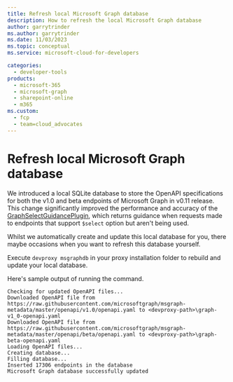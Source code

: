 ```yaml
---
title: Refresh local Microsoft Graph database
description: How to refresh the local Microsoft Graph database
author: garrytrinder
ms.author: garrytrinder
ms.date: 11/03/2023
ms.topic: conceptual
ms.service: microsoft-cloud-for-developers

categories:
  - developer-tools
products:
  - microsoft-365
  - microsoft-graph
  - sharepoint-online
  - m365
ms.custom:
  - fcp
  - team=cloud_advocates
---
```


# Refresh local Microsoft Graph database

We introduced a local SQLite database to store the OpenAPI specifications for both the v1.0 and beta endpoints of Microsoft Graph in v0.11 release. This change significantly improved the performance and accuracy of the [GraphSelectGuidancePlugin](../technical-reference/GraphSelectGuidancePlugin.md), which returns guidance when requests made to endpoints that support `$select` option but aren't being used.

Whilst we automatically create and update this local database for you, there maybe occasions when you want to refresh this database yourself.

Execute `devproxy msgraphdb` in your proxy installation folder to rebuild and update your local database.

Here's sample output of running the command.

```text
Checking for updated OpenAPI files...
Downloaded OpenAPI file from https://raw.githubusercontent.com/microsoftgraph/msgraph-metadata/master/openapi/v1.0/openapi.yaml to <devproxy-path>\graph-v1_0-openapi.yaml
Downloaded OpenAPI file from https://raw.githubusercontent.com/microsoftgraph/msgraph-metadata/master/openapi/beta/openapi.yaml to <devproxy-path>\graph-beta-openapi.yaml
Loading OpenAPI files...
Creating database...
Filling database...
Inserted 17306 endpoints in the database
Microsoft Graph database successfully updated
```
